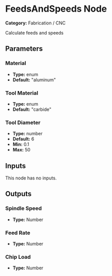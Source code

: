 
# FeedsAndSpeeds Node

**Category:** Fabrication / CNC

Calculate feeds and speeds

## Parameters


### Material
- **Type:** enum
- **Default:** "aluminum"





### Tool Material
- **Type:** enum
- **Default:** "carbide"





### Tool Diameter
- **Type:** number
- **Default:** 6
- **Min:** 0.1
- **Max:** 50



## Inputs

This node has no inputs.

## Outputs


### Spindle Speed
- **Type:** Number



### Feed Rate
- **Type:** Number



### Chip Load
- **Type:** Number




